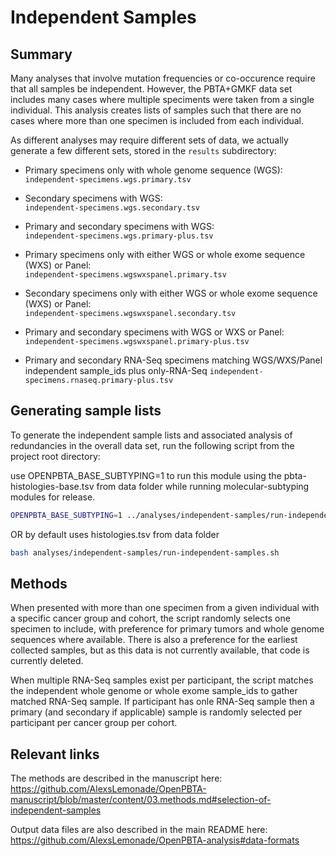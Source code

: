 # Independent Samples

## Summary

Many analyses that involve mutation frequencies or co-occurence require that all samples be independent.
However, the PBTA+GMKF data set includes many cases where multiple speciments were taken from a single individual.
This analysis creates lists of samples such that there are no cases where more than one specimen is included from each individual.

As different analyses may require different sets of data, we actually generate a few different sets, stored in the `results` subdirectory:
* Primary specimens only with whole genome sequence (WGS):  
`independent-specimens.wgs.primary.tsv`
* Secondary specimens with WGS:  
`independent-specimens.wgs.secondary.tsv`
* Primary and secondary specimens with WGS:  
`independent-specimens.wgs.primary-plus.tsv`
* Primary specimens only with either WGS or whole exome sequence (WXS) or Panel:  
`independent-specimens.wgswxspanel.primary.tsv`
* Secondary specimens only with either WGS or whole exome sequence (WXS) or Panel:  
`independent-specimens.wgswxspanel.secondary.tsv`
* Primary and secondary specimens with WGS or WXS or Panel:  
`independent-specimens.wgswxspanel.primary-plus.tsv`

* Primary and secondary RNA-Seq specimens matching WGS/WXS/Panel independent sample_ids plus only-RNA-Seq 
`independent-specimens.rnaseq.primary-plus.tsv`


## Generating sample lists

To generate the independent sample lists and associated analysis of redundancies in the overall data set, run the following script from the project root directory:

use OPENPBTA_BASE_SUBTYPING=1 to run this module using the pbta-histologies-base.tsv from data folder while running molecular-subtyping modules for release.
```sh
OPENPBTA_BASE_SUBTYPING=1 ../analyses/independent-samples/run-independent-samples.sh 
```

OR by default uses histologies.tsv from data folder
```sh
bash analyses/independent-samples/run-independent-samples.sh
```

## Methods

When presented with more than one specimen from a given individual with a specific cancer group and cohort, the script randomly selects one specimen to include, with preference for primary tumors and whole genome sequences where available.
There is also a preference for the earliest collected samples, but as this data is not currently available, that code is currently deleted.

When multiple RNA-Seq samples exist per participant, the script matches the independent whole genome or whole exome sample_ids to gather matched RNA-Seq sample. If participant has onle RNA-Seq sample then a primary (and secondary if applicable) sample is randomly selected per participant per cancer group per cohort. 

## Relevant links
The methods are described in the manuscript here:
 https://github.com/AlexsLemonade/OpenPBTA-manuscript/blob/master/content/03.methods.md#selection-of-independent-samples

 Output data files are also described in the main README here:
 https://github.com/AlexsLemonade/OpenPBTA-analysis#data-formats
